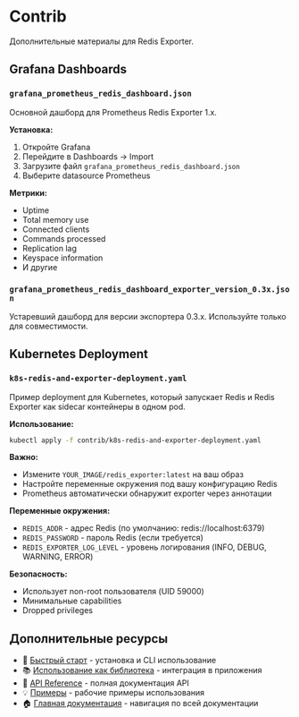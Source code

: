# Contrib

Дополнительные материалы для Redis Exporter.

## Grafana Dashboards

### `grafana_prometheus_redis_dashboard.json`
Основной дашборд для Prometheus Redis Exporter 1.x.

**Установка:**
1. Откройте Grafana
2. Перейдите в Dashboards -> Import
3. Загрузите файл `grafana_prometheus_redis_dashboard.json`
4. Выберите datasource Prometheus

**Метрики:**
- Uptime
- Total memory use
- Connected clients
- Commands processed
- Replication lag
- Keyspace information
- И другие

### `grafana_prometheus_redis_dashboard_exporter_version_0.3x.json`
Устаревший дашборд для версии экспортера 0.3.x. Используйте только для совместимости.

## Kubernetes Deployment

### `k8s-redis-and-exporter-deployment.yaml`

Пример deployment для Kubernetes, который запускает Redis и Redis Exporter как sidecar контейнеры в одном pod.

**Использование:**
```bash
kubectl apply -f contrib/k8s-redis-and-exporter-deployment.yaml
```

**Важно:**
- Измените `YOUR_IMAGE/redis_exporter:latest` на ваш образ
- Настройте переменные окружения под вашу конфигурацию Redis
- Prometheus автоматически обнаружит exporter через аннотации

**Переменные окружения:**
- `REDIS_ADDR` - адрес Redis (по умолчанию: redis://localhost:6379)
- `REDIS_PASSWORD` - пароль Redis (если требуется)
- `REDIS_EXPORTER_LOG_LEVEL` - уровень логирования (INFO, DEBUG, WARNING, ERROR)

**Безопасность:**
- Использует non-root пользователя (UID 59000)
- Минимальные capabilities
- Dropped privileges

## Дополнительные ресурсы

- 📖 [Быстрый старт](GETTING_STARTED.md) - установка и CLI использование
- 📚 [Использование как библиотека](LIBRARY_USAGE.md) - интеграция в приложения
- 📘 [API Reference](API_REFERENCE.md) - полная документация API
- 💡 [Примеры](EXAMPLES.md) - рабочие примеры использования
- 🏠 [Главная документация](README.md) - навигация по всей документации

